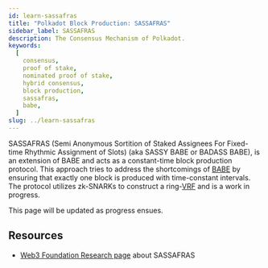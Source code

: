 ```yaml
---
id: learn-sassafras
title: "Polkadot Block Production: SASSAFRAS"
sidebar_label: SASSAFRAS
description: The Consensus Mechanism of Polkadot.
keywords:
  [
    consensus,
    proof of stake,
    nominated proof of stake,
    hybrid consensus,
    block production,
    sassafras,
    babe,
  ]
slug: ../learn-sassafras
---
```


SASSAFRAS (Semi Anonymous Sortition of Staked Assignees For Fixed-time Rhythmic Assignment of Slots)
(aka SASSY BABE or BADASS BABE), is an extension of BABE and acts as a constant-time block
production protocol. This approach tries to address the shortcomings of
[BABE](./learn-consensus.md#block-production-babe) by ensuring that exactly one block is produced
with time-constant intervals. The protocol utilizes zk-SNARKs to construct a
ring-[VRF](./learn-cryptography.md#vrf) and is a work in progress.

This page will be updated as progress ensues.

## Resources

- [Web3 Foundation Research page](https://research.web3.foundation/Polkadot/protocols/block-production/SASSAFRAS)
  about SASSAFRAS
